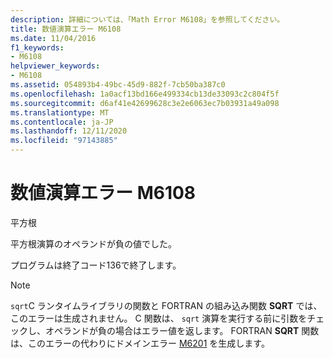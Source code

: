 ```yaml
---
description: 詳細については、「Math Error M6108」を参照してください。
title: 数値演算エラー M6108
ms.date: 11/04/2016
f1_keywords:
- M6108
helpviewer_keywords:
- M6108
ms.assetid: 054893b4-49bc-45d9-882f-7cb50ba387c0
ms.openlocfilehash: 1a0acf13bd166e499334cb13de33093c2c804f5f
ms.sourcegitcommit: d6af41e42699628c3e2e6063ec7b03931a49a098
ms.translationtype: MT
ms.contentlocale: ja-JP
ms.lasthandoff: 12/11/2020
ms.locfileid: "97143885"
---
```

# <a name="math-error-m6108"></a>数値演算エラー M6108

平方根

平方根演算のオペランドが負の値でした。

プログラムは終了コード136で終了します。

> [!NOTE]
> `sqrt`C ランタイムライブラリの関数と FORTRAN の組み込み関数 **SQRT** では、このエラーは生成されません。 C 関数は、 `sqrt` 演算を実行する前に引数をチェックし、オペランドが負の場合はエラー値を返します。 FORTRAN **SQRT** 関数は、このエラーの代わりにドメインエラー [M6201](../../error-messages/tool-errors/math-error-m6201.md) を生成します。
